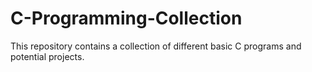 # C-Programming-Collection

This repository contains a collection of different basic C programs and potential projects.
